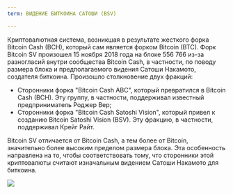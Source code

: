 ```yaml
---
term: ВИДЕНИЕ БИТКОИНА САТОШИ (BSV)

---
```

Криптовалютная система, возникшая в результате жесткого форка Bitcoin Cash (BCH), который сам является форком Bitcoin (BTC). Форк Bitcoin SV произошел 15 ноября 2018 года на блоке 556 766 из-за разногласий внутри сообщества Bitcoin Cash, в частности, по поводу размера блока и предполагаемого видения Сатоши Накамото, создателя биткоина. Произошло столкновение двух фракций:


- Сторонники форка "Bitcoin Cash ABC", который превратился в Bitcoin Cash (BCH). Эту группу, в частности, поддерживал известный предприниматель Роджер Вер;
- Сторонники форка "Bitcoin Cash Satoshi Vision", который привел к созданию Bitcoin Satoshi Vision (BSV). Эту фракцию, в частности, поддерживал Крейг Райт.

Bitcoin SV отличается от Bitcoin Cash, а тем более от Bitcoin, значительно более высоким пределом размера блока. Эта особенность направлена на то, чтобы соответствовать тому, что сторонники этой криптовалюты считают изначальным видением Сатоши Накамото для биткоина.

![](../../dictionnaire/assets/50.webp)